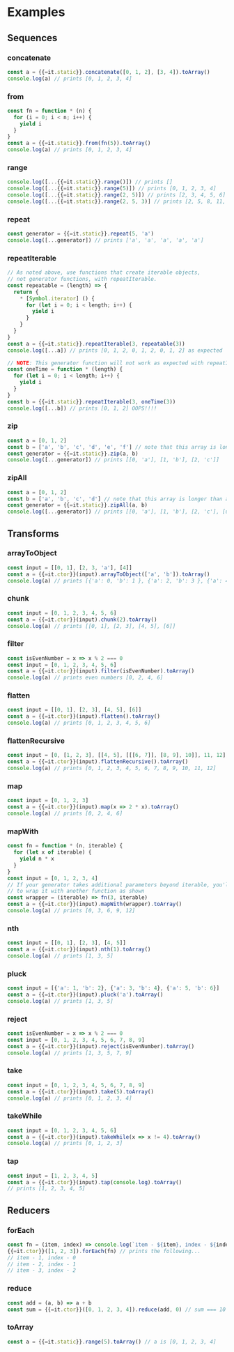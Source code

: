 # Examples

## Sequences

### concatenate

```javascript
const a = {{=it.static}}.concatenate([0, 1, 2], [3, 4]).toArray()
console.log(a) // prints [0, 1, 2, 3, 4]
```

### from

```javascript
const fn = function * (n) {
  for (i = 0; i < n; i++) {
    yield i
  }
}
const a = {{=it.static}}.from(fn(5)).toArray()
console.log(a) // prints [0, 1, 2, 3, 4]
```

### range

```javascript
console.log([...{{=it.static}}.range()]) // prints []
console.log([...{{=it.static}}.range(5)]) // prints [0, 1, 2, 3, 4]
console.log([...{{=it.static}}.range(2, 5)]) // prints [2, 3, 4, 5, 6]
console.log([...{{=it.static}}.range(2, 5, 3)] // prints [2, 5, 8, 11, 14]
```

### repeat

```javascript
const generator = {{=it.static}}.repeat(5, 'a')
console.log([...generator]) // prints ['a', 'a', 'a', 'a', 'a']
```

### repeatIterable

```javascript
// As noted above, use functions that create iterable objects,
// not generator functions, with repeatIterable.
const repeatable = (length) => {
  return {
    * [Symbol.iterator] () {
      for (let i = 0; i < length; i++) {
        yield i
      }
    }
  }
}
const a = {{=it.static}}.repeatIterable(3, repeatable(3))
console.log([...a]) // prints [0, 1, 2, 0, 1, 2, 0, 1, 2] as expected

// NOTE: This generator function will not work as expected with repeatIterable.
const oneTime = function * (length) {
  for (let i = 0; i < length; i++) {
    yield i
  }
}
const b = {{=it.static}}.repeatIterable(3, oneTime(3))
console.log([...b]) // prints [0, 1, 2] OOPS!!!!
```

### zip

```javascript
const a = [0, 1, 2]
const b = ['a', 'b', 'c', 'd', 'e', 'f'] // note that this array is longer than a
const generator = {{=it.static}}.zip(a, b)
console.log([...generator]) // prints [[0, 'a'], [1, 'b'], [2, 'c']]
```

### zipAll

```javascript
const a = [0, 1, 2]
const b = ['a', 'b', 'c', 'd'] // note that this array is longer than a
const generator = {{=it.static}}.zipAll(a, b)
console.log([...generator]) // prints [[0, 'a'], [1, 'b'], [2, 'c'], [undefined, 'd']]
```

## Transforms

### arrayToObject

```javascript
const input = [[0, 1], [2, 3, 'a'], [4]]
const a = {{=it.ctor}}(input).arrayToObject(['a', 'b']).toArray()
console.log(a) // prints [{'a': 0, 'b': 1 }, {'a': 2, 'b': 3 }, {'a': 4, 'b': undefined }]
```

### chunk

```javascript
const input = [0, 1, 2, 3, 4, 5, 6]
const a = {{=it.ctor}}(input).chunk(2).toArray()
console.log(a) // prints [[0, 1], [2, 3], [4, 5], [6]]
```

### filter

```javascript
const isEvenNumber = x => x % 2 === 0
const input = [0, 1, 2, 3, 4, 5, 6]
const a = {{=it.ctor}}(input).filter(isEvenNumber).toArray()
console.log(a) // prints even numbers [0, 2, 4, 6]
```

### flatten

```javascript
const input = [[0, 1], [2, 3], [4, 5], [6]]
const a = {{=it.ctor}}(input).flatten().toArray()
console.log(a) // prints [0, 1, 2, 3, 4, 5, 6]
```

### flattenRecursive

```javascript
const input = [0, [1, 2, 3], [[4, 5], [[[6, 7]], [8, 9], 10]], 11, 12]
const a = {{=it.ctor}}(input).flattenRecursive().toArray()
console.log(a) // prints [0, 1, 2, 3, 4, 5, 6, 7, 8, 9, 10, 11, 12]
```

### map

```javascript
const input = [0, 1, 2, 3]
const a = {{=it.ctor}}(input).map(x => 2 * x).toArray()
console.log(a) // prints [0, 2, 4, 6]
```

### mapWith

```javascript
const fn = function * (n, iterable) {
  for (let x of iterable) {
    yield n * x
  }
}
const input = [0, 1, 2, 3, 4]
// If your generator takes additional parameters beyond iterable, you'll need
// to wrap it with another function as shown
const wrapper = (iterable) => fn(3, iterable)
const a = {{=it.ctor}}(input).mapWith(wrapper).toArray()
console.log(a) // prints [0, 3, 6, 9, 12]
```

### nth

```javascript
const input = [[0, 1], [2, 3], [4, 5]]
const a = {{=it.ctor}}(input).nth(1).toArray()
console.log(a) // prints [1, 3, 5]
```

### pluck

```javascript
const input = [{'a': 1, 'b': 2}, {'a': 3, 'b': 4}, {'a': 5, 'b': 6}]
const a = {{=it.ctor}}(input).pluck('a').toArray()
console.log(a) // prints [1, 3, 5]
```

### reject

```javascript
const isEvenNumber = x => x % 2 === 0
const input = [0, 1, 2, 3, 4, 5, 6, 7, 8, 9]
const a = {{=it.ctor}}(input).reject(isEvenNumber).toArray()
console.log(a) // prints [1, 3, 5, 7, 9]
```

### take

```javascript
const input = [0, 1, 2, 3, 4, 5, 6, 7, 8, 9]
const a = {{=it.ctor}}(input).take(5).toArray()
console.log(a) // prints [0, 1, 2, 3, 4]
```

### takeWhile

```javascript
const input = [0, 1, 2, 3, 4, 5, 6]
const a = {{=it.ctor}}(input).takeWhile(x => x != 4).toArray()
console.log(a) // prints [0, 1, 2, 3]
```

### tap

```javascript
const input = [1, 2, 3, 4, 5]
const a = {{=it.ctor}}(input).tap(console.log).toArray()
// prints [1, 2, 3, 4, 5]
```

## Reducers

### forEach

```javascript
const fn = (item, index) => console.log(`item - ${item}, index - ${index}`)
{{=it.ctor}}([1, 2, 3]).forEach(fn) // prints the following...
// item - 1, index - 0
// item - 2, index - 1
// item - 3, index - 2
```

### reduce

```javascript
const add = (a, b) => a + b
const sum = {{=it.ctor}}([0, 1, 2, 3, 4]).reduce(add, 0) // sum === 10
```

### toArray

```javascript
const a = {{=it.static}}.range(5).toArray() // a is [0, 1, 2, 3, 4]
```
